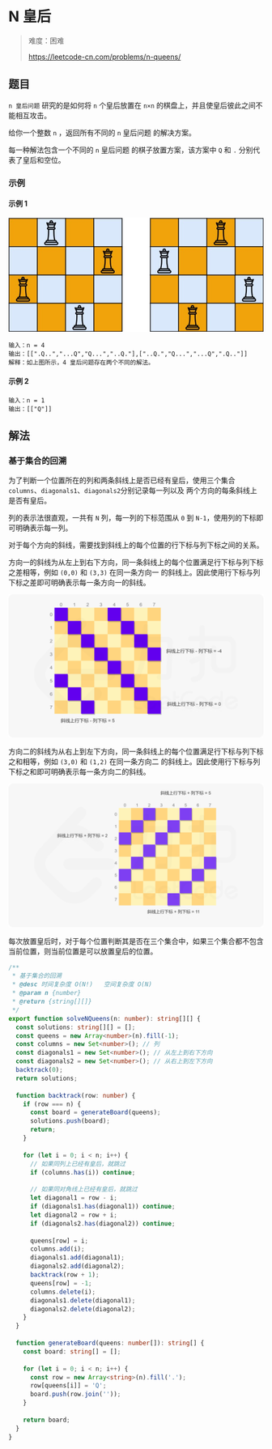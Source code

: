 # N 皇后

> 难度：困难
>
> https://leetcode-cn.com/problems/n-queens/

## 题目

`n 皇后问题` 研究的是如何将 `n` 个皇后放置在 `n×n` 的棋盘上，并且使皇后彼此之间不能相互攻击。

给你一个整数 `n` ，返回所有不同的 `n` 皇后问题 的解决方案。

每一种解法包含一个不同的 `n` 皇后问题 的棋子放置方案，该方案中 `Q` 和 `.` 分别代表了皇后和空位。

### 示例

#### 示例 1

![n-queens-1](../../assets/images/problemset/n-queens-1.jpg)

```
输入：n = 4
输出：[[".Q..","...Q","Q...","..Q."],["..Q.","Q...","...Q",".Q.."]]
解释：如上图所示，4 皇后问题存在两个不同的解法。
```

#### 示例 2

```
输入：n = 1
输出：[["Q"]]
```

## 解法

### 基于集合的回溯

为了判断一个位置所在的列和两条斜线上是否已经有皇后，使用三个集合`columns`、`diagonals1`、`diagonals2`分别记录每一列以及
两个方向的每条斜线上是否有皇后。

列的表示法很直观，一共有 `N` 列，每一列的下标范围从 `0` 到 `N-1`，使用列的下标即可明确表示每一列。

对于每个方向的斜线，需要找到斜线上的每个位置的行下标与列下标之间的关系。

方向一的斜线为从左上到右下方向，同一条斜线上的每个位置满足行下标与列下标之差相等，例如 `(0,0)` 和 `(3,3)` 在同一条方向一
的斜线上。因此使用行下标与列下标之差即可明确表示每一条方向一的斜线。

![n-queens-2](../../assets/images/problemset/n-queens-2.png)

方向二的斜线为从右上到左下方向，同一条斜线上的每个位置满足行下标与列下标之和相等，例如 `(3,0)` 和 `(1,2)` 在同一条方向二
的斜线上。因此使用行下标与列下标之和即可明确表示每一条方向二的斜线。

![n-queens-3](../../assets/images/problemset/n-queens-3.png)

每次放置皇后时，对于每个位置判断其是否在三个集合中，如果三个集合都不包含当前位置，则当前位置是可以放置皇后的位置。

```typescript
/**
 * 基于集合的回溯
 * @desc 时间复杂度 O(N!)   空间复杂度 O(N)
 * @param n {number}
 * @return {string[][]}
 */
export function solveNQueens(n: number): string[][] {
  const solutions: string[][] = [];
  const queens = new Array<number>(n).fill(-1);
  const columns = new Set<number>(); // 列
  const diagonals1 = new Set<number>(); // 从左上到右下方向
  const diagonals2 = new Set<number>(); // 从右上到左下方向
  backtrack(0);
  return solutions;

  function backtrack(row: number) {
    if (row === n) {
      const board = generateBoard(queens);
      solutions.push(board);
      return;
    }

    for (let i = 0; i < n; i++) {
      // 如果同列上已经有皇后，就跳过
      if (columns.has(i)) continue;

      // 如果同对角线上已经有皇后，就跳过
      let diagonal1 = row - i;
      if (diagonals1.has(diagonal1)) continue;
      let diagonal2 = row + i;
      if (diagonals2.has(diagonal2)) continue;

      queens[row] = i;
      columns.add(i);
      diagonals1.add(diagonal1);
      diagonals2.add(diagonal2);
      backtrack(row + 1);
      queens[row] = -1;
      columns.delete(i);
      diagonals1.delete(diagonal1);
      diagonals2.delete(diagonal2);
    }
  }

  function generateBoard(queens: number[]): string[] {
    const board: string[] = [];

    for (let i = 0; i < n; i++) {
      const row = new Array<string>(n).fill('.');
      row[queens[i]] = 'Q';
      board.push(row.join(''));
    }

    return board;
  }
}
```
